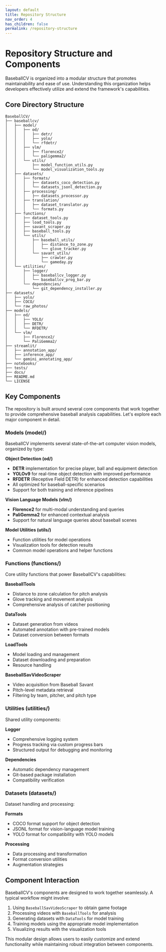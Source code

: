 ```yaml
---
layout: default
title: Repository Structure
nav_order: 4
has_children: false
permalink: /repository-structure
---
```


# Repository Structure and Components

BaseballCV is organized into a modular structure that promotes maintainability and ease of use. Understanding this organization helps developers effectively utilize and extend the framework's capabilities.

## Core Directory Structure

```
BaseballCV/
├── baseballcv/
│   ├── model/
│   │   ├── od/
│   │   │   ├── detr/
│   │   │   ├── yolo/
│   │   │   └── rfdetr/
│   │   ├── vlm/
│   │   │   ├── florence2/
│   │   │   └── paligemma2/
│   │   └── utils/
│   │       ├── model_function_utils.py
│   │       └── model_visualization_tools.py
│   ├── datasets/
│   │   ├── formats/
│   │   │   ├── datasets_coco_detection.py
│   │   │   └── datasets_jsonl_detection.py
│   │   ├── processing/
│   │   │   ├── datasets_processor.py
│   │   ├── translation/
│   │   │   ├── dataset_translator.py
│   │   │   └── formats.py
│   ├── functions/
│   │   ├── dataset_tools.py
│   │   ├── load_tools.py
│   │   ├── savant_scraper.py
│   │   ├── baseball_tools.py
│   │   └── utils/
│   │       ├── baseball_utils/
│   │       │   ├── distance_to_zone.py
│   │       │   └── glove_tracker.py
│   │       └── savant_utils/
│   │           ├── crawler.py
│   │           └── gameday.py
│   └── utilities/
│       ├── logger/
│       │   ├── baseballcv_logger.py
│       │   └── baseballcv_prog_bar.py
│       └── dependencies/
│           └── git_dependency_installer.py
├── datasets/
│   ├── yolo/
│   ├── COCO/
│   └── raw_photos/
├── models/
│   ├── od/
│   │   ├── YOLO/
│   │   ├── DETR/
│   │   └── RFDETR/
│   └── vlm/
│       ├── Florence2/
│       └── PaliGemma2/
├── streamlit/
│   ├── annotation_app/
│   ├── inference_app/
│   └── gemini_annotating_app/
├── notebooks/
├── tests/
├── docs/
├── README.md
└── LICENSE
```

## Key Components

The repository is built around several core components that work together to provide comprehensive baseball analysis capabilities. Let's explore each major component in detail.

### Models (model/)

BaseballCV implements several state-of-the-art computer vision models, organized by type:

**Object Detection (od/)**
- **DETR** implementation for precise player, ball and equipment detection
- **YOLOv9** for real-time object detection with improved performance
- **RFDETR** (Receptive Field DETR) for enhanced detection capabilities
- All optimized for baseball-specific scenarios
- Support for both training and inference pipelines

**Vision Language Models (vlm/)**
- **Florence2** for multi-modal understanding and queries
- **PaliGemma2** for enhanced contextual analysis
- Support for natural language queries about baseball scenes

**Model Utilities (utils/)**
- Function utilities for model operations
- Visualization tools for detection results
- Common model operations and helper functions

### Functions (functions/)

Core utility functions that power BaseballCV's capabilities:

**BaseballTools**
- Distance to zone calculation for pitch analysis
- Glove tracking and movement analysis
- Comprehensive analysis of catcher positioning

**DataTools**
- Dataset generation from videos
- Automated annotation with pre-trained models
- Dataset conversion between formats

**LoadTools**
- Model loading and management
- Dataset downloading and preparation
- Resource handling

**BaseballSavVideoScraper**
- Video acquisition from Baseball Savant
- Pitch-level metadata retrieval
- Filtering by team, pitcher, and pitch type

### Utilities (utilities/)

Shared utility components:

**Logger**
- Comprehensive logging system
- Progress tracking via custom progress bars
- Structured output for debugging and monitoring

**Dependencies**
- Automatic dependency management
- Git-based package installation
- Compatibility verification

### Datasets (datasets/)

Dataset handling and processing:

**Formats**
- COCO format support for object detection
- JSONL format for vision-language model training
- YOLO format for compatibility with YOLO models

**Processing**
- Data processing and transformation
- Format conversion utilities
- Augmentation strategies

## Component Interaction

BaseballCV's components are designed to work together seamlessly. A typical workflow might involve:
1. Using `BaseballSavVideoScraper` to obtain game footage
2. Processing videos with `BaseballTools` for analysis
3. Generating datasets with `DataTools` for model training
4. Training models using the appropriate model implementation
5. Visualizing results with the visualization tools

This modular design allows users to easily customize and extend functionality while maintaining robust integration between components.
